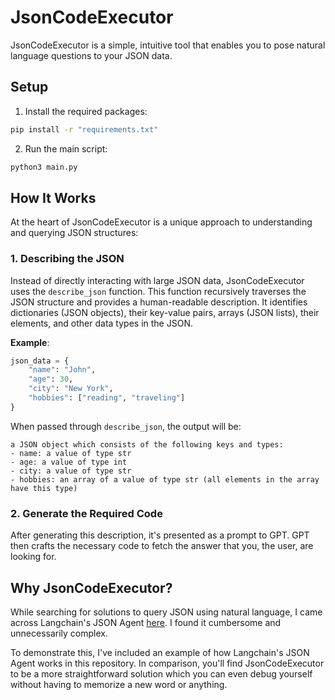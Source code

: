 # **JsonCodeExecutor**

JsonCodeExecutor is a simple, intuitive tool that enables you to pose natural language questions to your JSON data. 

## **Setup**
1. Install the required packages:
```bash
pip install -r "requirements.txt"
```

2. Run the main script:
```bash
python3 main.py
```

## **How It Works**

At the heart of JsonCodeExecutor is a unique approach to understanding and querying JSON structures:

### **1. Describing the JSON**

Instead of directly interacting with large JSON data, JsonCodeExecutor uses the `describe_json` function. This function recursively traverses the JSON structure and provides a human-readable description. It identifies dictionaries (JSON objects), their key-value pairs, arrays (JSON lists), their elements, and other data types in the JSON.

**Example**:
```python
json_data = {
    "name": "John",
    "age": 30,
    "city": "New York",
    "hobbies": ["reading", "traveling"]
}
```

When passed through `describe_json`, the output will be:
```
a JSON object which consists of the following keys and types:
- name: a value of type str
- age: a value of type int
- city: a value of type str
- hobbies: an array of a value of type str (all elements in the array have this type)
```

### **2. Generate the Required Code**

After generating this description, it's presented as a prompt to GPT. GPT then crafts the necessary code to fetch the answer that you, the user, are looking for. 

## **Why JsonCodeExecutor?**

While searching for solutions to query JSON using natural language, I came across Langchain's JSON Agent [here](https://python.langchain.com/docs/integrations/toolkits/json). I found it cumbersome and unnecessarily complex. 

To demonstrate this, I've included an example of how Langchain's JSON Agent works in this repository. In comparison, you'll find JsonCodeExecutor to be a more straightforward solution which you can even debug yourself without having to memorize a new word or anything.
